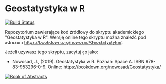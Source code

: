 # Geostatystyka w R

[![Build Status](https://travis-ci.org/Nowosad/geostat_book.svg?branch=master)](https://travis-ci.org/Nowosad/geostat_book)

Repozytorium zawierające kod źródłowy do skryptu akademickiego "Geostatystyka w R".
Wersję online tego skryptu można znaleźć pod adresem https://bookdown.org/nowosad/Geostatystyka/.

Jeżeli używasz tego skryptu, zacytuj go jako:

- Nowosad, J., (2019). Geostatystyka w R. Poznań: Space A. ISBN 978-83-953296-0-9. Online:
https://bookdown.org/nowosad/Geostatystyka/

<a href="https://bookdown.org/nowosad/Geostatystyka/" rel="">![Book of Abstracts](https://bookdown.org/nowosad/Geostatystyka/Rfigs/book_cover3.png)</a>